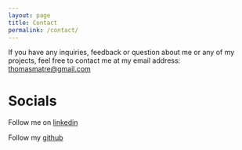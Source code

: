 ```yaml
---
layout: page
title: Contact
permalink: /contact/
---
```


If you have any inquiries, feedback or question about me or any of my projects, feel free to contact me at my email address:
thomasmatre@gmail.com

# Socials
Follow me on [linkedin](www.linkedin.com/in/thomas-matre)

Follow my [github](https://github.com/boomlich)




